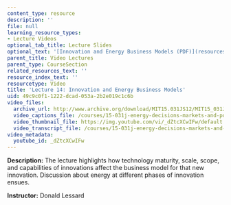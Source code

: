 ```yaml
---
content_type: resource
description: ''
file: null
learning_resource_types:
- Lecture Videos
optional_tab_title: Lecture Slides
optional_text: '[Innovation and Energy Business Models (PDF)](resources/mit15_031js12_lec14)'
parent_title: Video Lectures
parent_type: CourseSection
related_resources_text: ''
resource_index_text: ''
resourcetype: Video
title: 'Lecture 14: Innovation and Energy Business Models'
uid: 49c9c0f1-1222-dcad-053a-2b2e019c1c6b
video_files:
  archive_url: http://www.archive.org/download/MIT15.031JS12/MIT15_031JS12_lec14_300k.mp4
  video_captions_file: /courses/15-031j-energy-decisions-markets-and-policies-spring-2012/aa39a4819541532eab6ef21b1840ab15_dZtcXCwIFw.vtt
  video_thumbnail_file: https://img.youtube.com/vi/_dZtcXCwIFw/default.jpg
  video_transcript_file: /courses/15-031j-energy-decisions-markets-and-policies-spring-2012/c5a26bafc6ad3110f534d0fc8083bda8_dZtcXCwIFw.pdf
video_metadata:
  youtube_id: _dZtcXCwIFw
---
```


**Description:** The lecture highlights how technology maturity, scale, scope, and capabilities of innovations affect the business model for that new innovation. Discussion about energy at different phases of innovation ensues.

**Instructor:** Donald Lessard